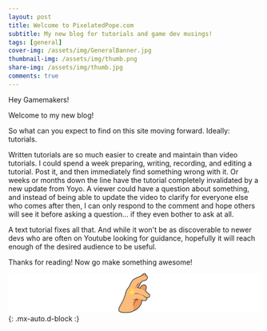 ```yaml
---
layout: post
title: Welcome to PixelatedPope.com
subtitle: My new blog for tutorials and game dev musings!
tags: [general]
cover-img: /assets/img/GeneralBanner.jpg
thumbnail-img: /assets/img/thumb.png
share-img: /assets/img/thumb.jpg
comments: true
---
```


Hey Gamemakers!

Welcome to my new blog! 

So what can you expect to find on this site moving forward. Ideally: tutorials. 

Written tutorials are so much easier to create and maintain than video tutorials. I could spend a week preparing, writing, recording, and editing a tutorial. Post it, and then immediately find something wrong with it. Or weeks or months down the line have the tutorial completely invalidated by a new update from Yoyo. A viewer could have a question about something, and instead of being able to update the video to clarify for everyone else who comes after then, I can only respond to the comment and hope others will see it before asking a question... if they even bother to ask at all.

A text tutorial fixes all that.  And while it won't be as discoverable to newer devs who are often on Youtube looking for guidance, hopefully it will reach enough of the desired audience to be useful.

Thanks for reading!
Now go make something awesome!

![Crepe](/assets/img/PopeBlessPostFooter.png){: .mx-auto.d-block :}
